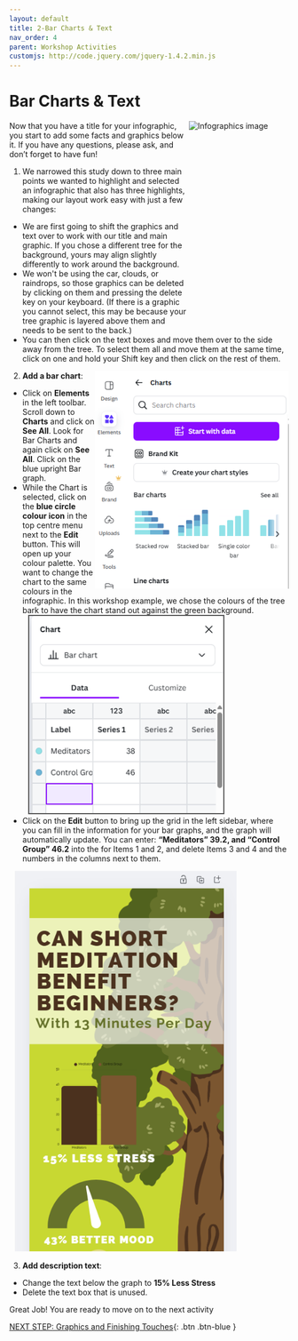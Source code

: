 ```yaml
---
layout: default
title: 2-Bar Charts & Text
nav_order: 4
parent: Workshop Activities
customjs: http://code.jquery.com/jquery-1.4.2.min.js
---
```

# Bar Charts & Text
<img src="images//infographics-charts-01.png" style="float:right;width:180px;height:380px;" alt="Infographics image">

Now that you have a title for your infographic, you start to add some facts and graphics below it. If you have any questions, please ask, and don’t forget to have fun!

1. We narrowed this study down to three main points we wanted to highlight and selected an infographic that also has three highlights, making our layout work easy with just a few changes:
  - We are first going to shift the graphics and text over to work with our title and main graphic. If you chose a different tree for the background, yours may align slightly differently to work around the background.
  - We won't be using the car, clouds, or raindrops, so those graphics can be deleted by clicking on them and pressing the delete key on your keyboard. (If there is a graphic you cannot select, this may be because your tree graphic is layered above them and needs to be sent to the back.)
  - You can then click on the text boxes and move them over to the side away from the tree. To select them all and move them at the same time, click on one and hold your Shift key and then click on the rest of them.

2. **Add a bar chart**: 
   <img src="images//info07.png" style="float:right;width:350px;" alt="blue bar graph">
  - Click on **Elements** in the left toolbar. Scroll down to **Charts** and click on **See All**. Look for Bar Charts and again click on **See All**. Click on the blue upright Bar graph. 
  - While the Chart is selected, click on the **blue circle colour icon** in the top centre menu next to the **Edit** button. This will open up your colour palette. You want to change the chart to the same colours in the infographic. In this workshop example, we chose the colours of the tree bark to have the chart stand out against the green background.
    <img src="images/info08.png" style="margin-left:10px; border:2px solid #555; width:350px;" alt="editing toolbar">
  - Click on the **Edit** button to bring up the grid in the left sidebar, where you can fill in the information for your bar graphs, and the graph will automatically update. You can enter: **“Meditators” 39.2, and “Control Group” 46.2** into the for Items 1 and 2, and delete Items 3 and 4 and the numbers in the columns next to them.
   <img src="images//info08b.png" style="margin-left:10px;width:400px;" alt="blue bar graph resized with titles">


3. **Add description text**:
  - Change the text below the graph to **15% Less Stress**
  - Delete the text box that is unused.


Great Job! You are ready to move on to the next activity

<script>  

    function toggle(input) {
        var x = document.getElementById(input);
        if (x.style.display === "none") {
            x.style.display = "block";
        } else {
            x.style.display = "none";
        }
    }
</script>

[NEXT STEP: Graphics and Finishing Touches](3-canva-graphics.html){: .btn .btn-blue }
